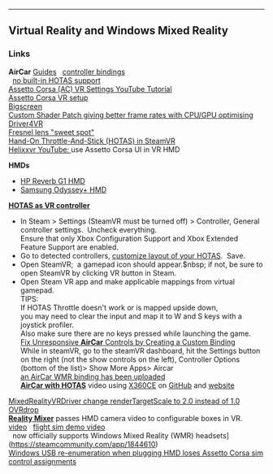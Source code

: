 
---
Virtual Reality and Windows Mixed Reality
---

### Links
**AirCar** [Guides](https://steamcommunity.com/app/1073390/guides/) &nbsp; [controller bindings](https://steamcommunity.com/sharedfiles/filedetails/?id=1830980067)  
  &nbsp; [no built-in HOTAS support](https://steamcommunity.com/app/1073390/discussions/0/3030299604459488650/)  
[Assetto Corsa (AC) VR Settings YouTube Tutorial](https://www.youtube.com/watch?v=D9uKWikvL2M&t=145s)  
[Assetto Corsa VR setup](pedals/#AC)  
[Bigscreen](pedals/#Bigscreen)  
[Custom Shader Patch giving better frame rates with CPU/GPU optimising](https://www.racedepartment.com/threads/cm-custom-shader-patch-giving-better-frame-rates-with-cpu-gpu-optimising.162324/)  
[Driver4VR](pedals/#Driver4VR)  
[Fresnel lens "sweet spot"](pedals/#fresnel)  
[Hand-On Throttle-And-Stick (HOTAS) in SteamVR](pedals/#HOTAS)  
[Helixxvr YouTube: ](https://www.youtube.com/watch?v=bkZCWlC7ano&t=506s) use Assetto Corsa UI in VR HMD  

**HMDs**
- [HP Reverb G1 HMD](pedals/#HP)  
- [Samsung Odyssey+ HMD](pedals/#hmd)  

**[HOTAS as VR controller](https://steamcommunity.com/app/275850/discussions/0/1636418037465132951/)**
- In Steam > Settings (SteamVR must be turned off) > Controller, General controller settings.&nbsp; Uncheck everything.  
  Ensure that only Xbox Configuration Support and Xbox Extended Feature Support are enabled.  
- Go to detected controllers, [customize layout of your HOTAS](https://steamcommunity.com/sharedfiles/filedetails/?id=1839832921).&nbsp; Save.  
- Open SteamVR;&nbsp; a gamepad icon should appear.$nbsp; if not, be sure to open SteamVR by clicking VR button in Steam.  
- Open Steam VR app and make applicable mappings from virtual gamepad.  
TIPS:  
 If HOTAS Throttle doesn't work or is mapped upside down,  
 you may need to clear the input and map it to W and S keys with a joystick profiler.  
Also make sure there are no keys pressed while launching the game.  
[Fix Unresponsive **AirCar** Controls by Creating a Custom Binding](https://steamcommunity.com/sharedfiles/filedetails/?id=1830980067)  
While in steamVR, go to the steamVR dashboard, hit the Settings button on the right (not the show controls on the left), Controller Options (bottom of the list)> Show More Apps> Aircar  
[an AirCar WMR binding has been uploaded](https://steamcommunity.com/app/1073390/discussions/0/1643170903490242441/)  
[**AirCar with HOTAS**](https://www.youtube.com/watch?v=Fblz4RqUHoM) video using [X360CE](https://steamcommunity.com/app/1073390/discussions/0/3030299604459488650/#c2290590708538946180)  on [GitHub](https://github.com/x360ce/x360ce) and [website](https://www.x360ce.com/)  

[MixedRealityVRDriver change renderTargetScale to 2.0 instead of 1.0](https://www.racedepartment.com/threads/samsung-odyssey-install.160947/post-2874030)  
[OVRdrop](pedals/#OVRdrop)  
[**Reality Mixer**](https://store.steampowered.com/app/1844610/Reality_Mixer__Mixed_Reality_for_VR_headsets/) passes HMD camera video to configurable boxes in VR. &nbsp; [video](https://www.youtube.com/watch?v=Bqvm4D2PP18)  &nbsp; [flight sim demo video](https://www.youtube.com/watch?v=FBkbTo_pSXg)  
  &nbsp; now officially supports Windows Mixed Reality (WMR) headsets](https://steamcommunity.com/app/1844610)  
[Windows USB re-enumeration when plugging HMD loses Assetto Corsa sim control assignments](pedals/#USB)  

